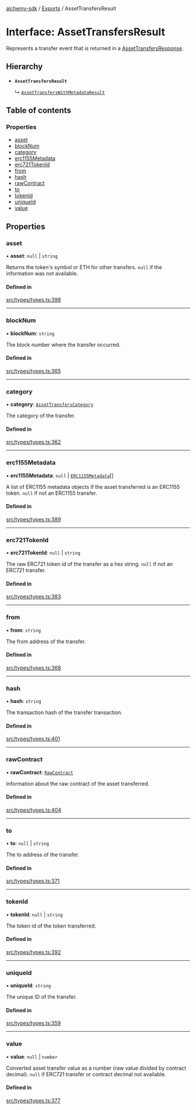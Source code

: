 [alchemy-sdk](../README.md) / [Exports](../modules.md) / AssetTransfersResult

# Interface: AssetTransfersResult

Represents a transfer event that is returned in a [AssetTransfersResponse](AssetTransfersResponse.md).

## Hierarchy

- **`AssetTransfersResult`**

  ↳ [`AssetTransfersWithMetadataResult`](AssetTransfersWithMetadataResult.md)

## Table of contents

### Properties

- [asset](AssetTransfersResult.md#asset)
- [blockNum](AssetTransfersResult.md#blocknum)
- [category](AssetTransfersResult.md#category)
- [erc1155Metadata](AssetTransfersResult.md#erc1155metadata)
- [erc721TokenId](AssetTransfersResult.md#erc721tokenid)
- [from](AssetTransfersResult.md#from)
- [hash](AssetTransfersResult.md#hash)
- [rawContract](AssetTransfersResult.md#rawcontract)
- [to](AssetTransfersResult.md#to)
- [tokenId](AssetTransfersResult.md#tokenid)
- [uniqueId](AssetTransfersResult.md#uniqueid)
- [value](AssetTransfersResult.md#value)

## Properties

### asset

• **asset**: ``null`` \| `string`

Returns the token's symbol or ETH for other transfers. `null` if the
information was not available.

#### Defined in

[src/types/types.ts:398](https://github.com/alchemyplatform/alchemy-sdk-js/blob/0c05b32/src/types/types.ts#L398)

___

### blockNum

• **blockNum**: `string`

The block number where the transfer occurred.

#### Defined in

[src/types/types.ts:365](https://github.com/alchemyplatform/alchemy-sdk-js/blob/0c05b32/src/types/types.ts#L365)

___

### category

• **category**: [`AssetTransfersCategory`](../enums/AssetTransfersCategory.md)

The category of the transfer.

#### Defined in

[src/types/types.ts:362](https://github.com/alchemyplatform/alchemy-sdk-js/blob/0c05b32/src/types/types.ts#L362)

___

### erc1155Metadata

• **erc1155Metadata**: ``null`` \| [`ERC1155Metadata`](ERC1155Metadata.md)[]

A list of ERC1155 metadata objects if the asset transferred is an ERC1155
token. `null` if not an ERC1155 transfer.

#### Defined in

[src/types/types.ts:389](https://github.com/alchemyplatform/alchemy-sdk-js/blob/0c05b32/src/types/types.ts#L389)

___

### erc721TokenId

• **erc721TokenId**: ``null`` \| `string`

The raw ERC721 token id of the transfer as a hex string. `null` if not an
ERC721 transfer.

#### Defined in

[src/types/types.ts:383](https://github.com/alchemyplatform/alchemy-sdk-js/blob/0c05b32/src/types/types.ts#L383)

___

### from

• **from**: `string`

The from address of the transfer.

#### Defined in

[src/types/types.ts:368](https://github.com/alchemyplatform/alchemy-sdk-js/blob/0c05b32/src/types/types.ts#L368)

___

### hash

• **hash**: `string`

The transaction hash of the transfer transaction.

#### Defined in

[src/types/types.ts:401](https://github.com/alchemyplatform/alchemy-sdk-js/blob/0c05b32/src/types/types.ts#L401)

___

### rawContract

• **rawContract**: [`RawContract`](RawContract.md)

Information about the raw contract of the asset transferred.

#### Defined in

[src/types/types.ts:404](https://github.com/alchemyplatform/alchemy-sdk-js/blob/0c05b32/src/types/types.ts#L404)

___

### to

• **to**: ``null`` \| `string`

The to address of the transfer.

#### Defined in

[src/types/types.ts:371](https://github.com/alchemyplatform/alchemy-sdk-js/blob/0c05b32/src/types/types.ts#L371)

___

### tokenId

• **tokenId**: ``null`` \| `string`

The token id of the token transferred.

#### Defined in

[src/types/types.ts:392](https://github.com/alchemyplatform/alchemy-sdk-js/blob/0c05b32/src/types/types.ts#L392)

___

### uniqueId

• **uniqueId**: `string`

The unique ID of the transfer.

#### Defined in

[src/types/types.ts:359](https://github.com/alchemyplatform/alchemy-sdk-js/blob/0c05b32/src/types/types.ts#L359)

___

### value

• **value**: ``null`` \| `number`

Converted asset transfer value as a number (raw value divided by contract
decimal). `null` if ERC721 transfer or contract decimal not available.

#### Defined in

[src/types/types.ts:377](https://github.com/alchemyplatform/alchemy-sdk-js/blob/0c05b32/src/types/types.ts#L377)
